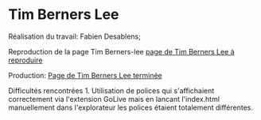 # Tim Berners Lee


Réalisation du travail: Fabien Desablens;


Reproduction de la page Tim Berners-lee [page de Tim Berners Lee à reproduire ](https://github.com/becodeorg/CRL-Turing-3.10/blob/master/Parcours/01-La-prairie/html-css/8-exercice-summary.md)


Production: [Page de Tim Berners Lee terminée](https://fabien-desablens.github.io/starting-web-developpment/)


Difficultés rencontrées 1. Utilisation de polices qui s'affichaient correctement via l'extension GoLive mais en lancant l'index.html manuellement dans l'explorateur les polices étaient totalement différentes.


